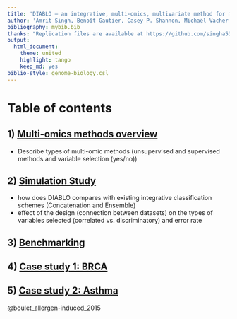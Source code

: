 ```yaml
---
title: 'DIABLO – an integrative, multi-omics, multivariate method for multi-group classification'
author: 'Amrit Singh, Benoît Gautier, Casey P. Shannon, Michaël Vacher, Florian Rohart, Scott J. Tebbutt, and Kim-Anh Lê Cao'
bibliography: mybib.bib
thanks: "Replication files are available at https://github.com/singha53/diablo"
output:
  html_document:
    theme: united
    highlight: tango
    keep_md: yes
biblio-style: genome-biology.csl
---
```




# Table of contents

## 1) [Multi-omics methods overview]()
* Describe types of multi-omic methods (unsupervised and supervised methods and variable selection (yes/no))
  
## 2) [Simulation Study]()
* how does DIABLO compares with existing integrative classification schemes (Concatenation and Ensemble)
* effect of the design (connection between datasets) on the types of variables selected (correlated vs. discriminatory) and error rate

## 3) [Benchmarking]()
## 4) [Case study 1: BRCA]()
## 5) [Case study 2: Asthma]()

@boulet_allergen-induced_2015
